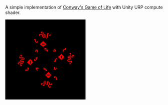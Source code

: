 A simple implementation of [Conway's Game of Life](https://conwaylife.com/) with Unity URP compute shader.

![pic](./Samples/snarkloop.gif)
